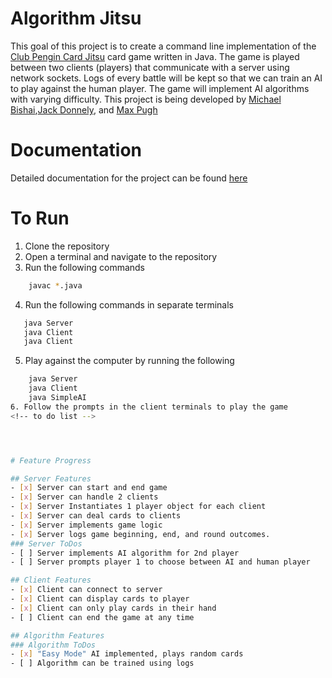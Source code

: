 # Algorithm Jitsu
This goal of this project is to create a command line implementation of the [Club Pengin Card Jitsu](https://clubpenguin.fandom.com/wiki/Card-Jitsu) card game written in Java. The game is played between two clients (players) that communicate with a server using network sockets. Logs of every battle will be kept so that we can train an AI to play against the human player. The game will implement AI algorithms with varying difficulty. This project is being developed by [Michael Bishai](https://github.com/cdnmonitor),[Jack Donnely](https://github.com/LeonTheMouse), and [Max Pugh](https://github.com/mpughcs)

# Documentation
Detailed documentation for the project can be found [here](https://loud-battery-5c3.notion.site/Card-Jitsu-Automata-394c48ba19ce45ea9993e6cc75747b9c)

# To Run
1. Clone the repository
2. Open a terminal and navigate to the repository
3. Run the following commands
```bash
    javac *.java
 ```
 4. Run the following commands in separate terminals
 ```bash
    java Server
    java Client
    java Client
```
5. Play against the computer by running the following
```bash
    java Server
    java Client
    java SimpleAI
6. Follow the prompts in the client terminals to play the game
<!-- to do list -->




# Feature Progress

## Server Features
- [x] Server can start and end game
- [x] Server can handle 2 clients
- [x] Server Instantiates 1 player object for each client
- [x] Server can deal cards to clients
- [x] Server implements game logic
- [x] Server logs game beginning, end, and round outcomes. 
### Server ToDos 
- [ ] Server implements AI algorithm for 2nd player
- [ ] Server prompts player 1 to choose between AI and human player

## Client Features
- [x] Client can connect to server
- [x] Client can display cards to player
- [x] Client can only play cards in their hand
- [ ] Client can end the game at any time

## Algorithm Features
### Algorithm ToDos
- [x] "Easy Mode" AI implemented, plays random cards
- [ ] Algorithm can be trained using logs



